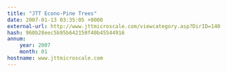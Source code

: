 ```yaml
---
title: "JTT Econo-Pine Trees"
date: 2007-01-13 03:35:05 +0000
external-url: http://www.jttmicroscale.com/viewcategory.asp?DirID=140
hash: 960b28eec5b95b642150f40b45544916
annum:
    year: 2007
    month: 01
hostname: www.jttmicroscale.com
---
```



